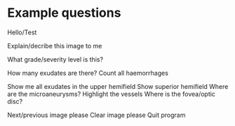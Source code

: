 # Example questions

Hello/Test

Explain/decribe this image to me

What grade/severity level is this?

How many exudates are there?
Count all haemorrhages

Show me all exudates in the upper hemifield
Show superior hemifield
Where are the microaneurysms?
Highlight the vessels
Where is the fovea/optic disc?

Next/previous image please
Clear image please
Quit program